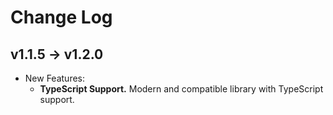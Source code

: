 # Change Log

## v1.1.5 → v1.2.0

- New Features:
  - **TypeScript Support.** Modern and compatible library with TypeScript support.